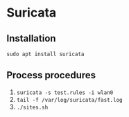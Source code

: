 # Suricata

## Installation
```
sudo apt install suricata
```

## Process procedures
1. `suricata -s test.rules -i wlan0`
2. `tail -f /var/log/suricata/fast.log`
3. `./sites.sh`

